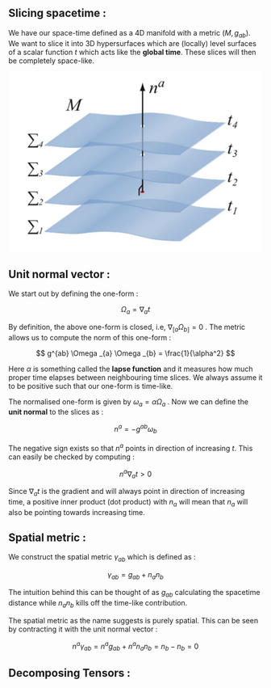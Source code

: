 
## Slicing spacetime :

We have our space-time defined as a 4D manifold with a metric $(M, g _{ab})$. We want to slice it into 3D hypersurfaces which are (locally) level surfaces of a scalar function $t$ which acts like the **global time**.
These slices will then be completely space-like.

![My Image](/images/slices.png)


## Unit normal vector :

We start out by defining the one-form :

$$
\Omega _{a} = \nabla _{a} t
$$

By definition, the above one-form is closed, i.e, $\nabla _{[a}\Omega _{b]} = 0$ . The metric allows us to compute the norm of this one-form :

$$
g^{ab} \Omega _{a} \Omega _{b} = \frac{1}{\alpha^2}
$$

Here $\alpha$ is something called the **lapse function** and it measures how much proper time elapses between neighbouring time slices. We always assume it to be positive such that our one-form is time-like.

The normalised one-form is given by $\omega_a = \alpha \Omega_a$ . Now we can define the **unit normal** to the slices as :

$$
n^a = -g^{ab}\omega _{b}
$$

The negative sign exists so that $n^a$ points in direction of increasing $t$. This can easily be checked by computing :

$$
n^a \nabla _{a} t > 0
$$

Since $\nabla _a t$ is the gradient and will always point in direction of increasing time, a positive inner product (dot product) with $n _a$ will mean that $n _a$ will also be pointing towards increasing time.

## Spatial metric :

We construct the spatial metric $\gamma_{ab}$ which is defined as :

$$
\gamma _{ab} = g _{ab} + n _{a} n _{b}
$$

The intuition behind this can be thought of as $g _{ab}$ calculating the spacetime distance while $n _{a} n _{b}$ kills off the time-like contribution.

The spatial metric as the name suggests is purely spatial. This can be seen by contracting it with the unit normal vector :

$$
n^a \gamma _{ab} = n^a g _{ab} + n^a n _{a} n _{b} = n _{b} - n _{b} = 0
$$

## Decomposing Tensors :


